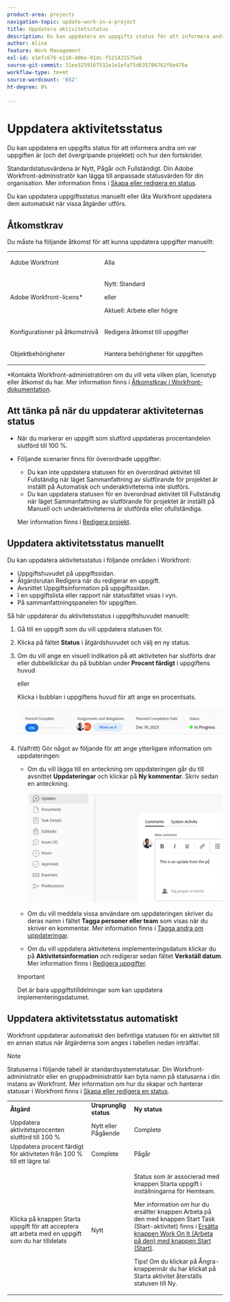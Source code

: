 ```yaml
---
product-area: projects
navigation-topic: update-work-in-a-project
title: Uppdatera aktivitetsstatus
description: Du kan uppdatera en uppgifts status för att informera andra om var uppgiften är (och det övergripande projektet) och hur den fortskrider.
author: Alina
feature: Work Management
exl-id: e1efc676-e110-486e-91dc-f521421575e8
source-git-commit: 31ee3259167532e1e1efa75d635786762f6e476e
workflow-type: tm+mt
source-wordcount: '652'
ht-degree: 0%

---
```


# Uppdatera aktivitetsstatus

Du kan uppdatera en uppgifts status för att informera andra om var uppgiften är (och det övergripande projektet) och hur den fortskrider.

Standardstatusvärdena är Nytt, Pågår och Fullständigt. Din Adobe Workfront-administratör kan lägga till anpassade statusvärden för din organisation. Mer information finns i [Skapa eller redigera en status](../../../administration-and-setup/customize-workfront/creating-custom-status-and-priority-labels/create-or-edit-a-status.md).

Du kan uppdatera uppgiftsstatus manuellt eller låta Workfront uppdatera dem automatiskt när vissa åtgärder utförs.

## Åtkomstkrav

Du måste ha följande åtkomst för att kunna uppdatera uppgifter manuellt:

<table style="table-layout:auto"> 
 <col> 
 <col> 
 <tbody> 
  <tr> 
   <td role="rowheader">Adobe Workfront</td> 
   <td> <p>Alla</p> </td> 
  </tr> 
  <tr> 
   <td role="rowheader">Adobe Workfront-licens*</td> 
   <td> <p>Nytt: Standard</p> 
   eller
   <p>Aktuell: Arbete eller högre</p>
   </td> 
  </tr> 
  <tr> 
   <td role="rowheader">Konfigurationer på åtkomstnivå</td> 
   <td> <p>Redigera åtkomst till uppgifter</p>  </td> 
  </tr> 
  <tr> 
   <td role="rowheader">Objektbehörigheter</td> 
   <td> <p>Hantera behörigheter för uppgiften</p> </td> 
  </tr> 
 </tbody> 
</table>

*Kontakta Workfront-administratören om du vill veta vilken plan, licenstyp eller åtkomst du har. Mer information finns i [Åtkomstkrav i Workfront-dokumentation](/help/quicksilver/administration-and-setup/add-users/access-levels-and-object-permissions/access-level-requirements-in-documentation.md).

## Att tänka på när du uppdaterar aktiviteternas status

* När du markerar en uppgift som slutförd uppdateras procentandelen slutförd till 100 %.
* Följande scenarier finns för överordnade uppgifter:
   * Du kan inte uppdatera statusen för en överordnad aktivitet till Fullständig när läget Sammanfattning av slutförande för projektet är inställt på Automatisk och underaktiviteterna inte slutförs.
   * Du kan uppdatera statusen för en överordnad aktivitet till Fullständig när läget Sammanfattning av slutförande för projektet är inställt på Manuell och underaktiviteterna är slutförda eller ofullständiga.

  Mer information finns i [Redigera projekt](../manage-projects/edit-projects.md).

## Uppdatera aktivitetsstatus manuellt

Du kan uppdatera aktivitetsstatus i följande områden i Workfront:

* Uppgiftshuvudet på uppgiftssidan.
* Åtgärdsrutan Redigera när du redigerar en uppgift.
* Avsnittet Uppgiftsinformation på uppgiftssidan.
* I en uppgiftslista eller rapport när statusfältet visas i vyn.
* På sammanfattningspanelen för uppgiften.

Så här uppdaterar du aktivitetsstatus i uppgiftshuvudet manuellt:

1. Gå till en uppgift som du vill uppdatera statusen för.
1. Klicka på fältet **Status** i åtgärdshuvudet och välj en ny status.
1. Om du vill ange en visuell indikation på att aktiviteten har slutförts drar eller dubbelklickar du på bubblan under **Procent färdigt** i uppgiftens huvud

   eller

   Klicka i bubblan i uppgiftens huvud för att ange en procentsats.

   ![](assets/percent-complete-status-widgets-task-header.png)

1. (Valfritt) Gör något av följande för att ange ytterligare information om uppdateringen:

   * Om du vill lägga till en anteckning om uppdateringen går du till avsnittet **Uppdateringar** och klickar på **Ny kommentar**. Skriv sedan en anteckning.

     ![](assets/add-update-to-task.png)

   * Om du vill meddela vissa användare om uppdateringen skriver du deras namn i fältet **Tagga personer eller team** som visas när du skriver en kommentar. Mer information finns i [Tagga andra om uppdateringar](/help/quicksilver/workfront-basics/updating-work-items-and-viewing-updates/tag-others-on-updates.md).
   * Om du vill uppdatera aktivitetens implementeringsdatum klickar du på **Aktivitetsinformation** och redigerar sedan fältet **Verkställ datum**. Mer information finns i [Redigera uppgifter](/help/quicksilver/manage-work/tasks/manage-tasks/edit-tasks.md).


   >[!IMPORTANT]
   >
   >  Det är bara uppgiftstilldelningar som kan uppdatera implementeringsdatumet.

<!--old functionality in old commenting: 

1. Go to a task that you are assigned to for which you want to update the status.
1. Click the **Status** field in the task header and select a new status. 
1. (Optional) Do any of the following to provide additional information about the update, then click **Update** or, if the task has the **Complete** status, click **Done:**

   * To add a note about the update, go to the **Updates** area and click **Start a new update**, then type your note.  

   * To notify certain users about the update, type their names in the **Notify** box that appears when you type a note about the update. For more information, see [Tag others on updates](../../../workfront-basics/updating-work-items-and-viewing-updates/tag-others-on-updates.md). 
   * To update the condition of the task, click **Select Condition** to the right of the **Notify** box (these appear when you type a note about the update), then select the condition that best reflects the current condition of the task.
   
   * To update the Commit Date of the task, expand the **Commit Date** drop-down calendar, and select a new Commit Date. 
   * To provide a visual indication of task completion, drag the bubble under Percent Complete or double-click it to enter a percent value.   
     ![](assets/drag-the-progress-bar-350x155.png)-->

## Uppdatera aktivitetsstatus automatiskt

Workfront uppdaterar automatiskt den befintliga statusen för en aktivitet till en annan status när åtgärderna som anges i tabellen nedan inträffar.

>[!NOTE]
>
>Statuserna i följande tabell är standardsystemstatusar. Din Workfront-administratör eller en gruppadministratör kan byta namn på statusarna i din instans av Workfront. Mer information om hur du skapar och hanterar statusar i Workfront finns i [Skapa eller redigera en status](../../../administration-and-setup/customize-workfront/creating-custom-status-and-priority-labels/create-or-edit-a-status.md).

<table style="table-layout:auto"> 
 <col> 
 <col> 
 <col> 
 <tbody> 
  <tr> 
   <td><b>Åtgärd</b></td> 
   <td><b>Ursprunglig status</b></td> 
   <td><b>Ny status</b></td> 
  </tr> 
  <tr> 
   <td>Uppdatera aktivitetsprocenten slutförd till 100 %</td> 
   <td>Nytt eller Pågående</td> 
   <td>Complete</td> 
  </tr> 
  <tr> 
   <td>Uppdatera procent färdigt för aktiviteten från 100 % till ett lägre tal</td> 
   <td>Complete</td> 
   <td>Pågår</td> 
  </tr> 
  <tr data-mc-conditions=""> 
   <td><span>Klicka på knappen Starta uppgift för att acceptera att arbeta med en uppgift som du har tilldelats</span> </td> 
   <td><span>Nytt</span> </td> 
   <td> <p>Status som är associerad med knappen Starta uppgift i inställningarna för Hemteam.</p> <p>Mer information om hur du ersätter knappen Arbeta på den med knappen Start Task (Start-aktivitet) finns i <span href="../../../people-teams-and-groups/create-and-manage-teams/work-on-it-button-to-start-button.md"><a href="../../../people-teams-and-groups/create-and-manage-teams/work-on-it-button-to-start-button.md" class="MCXref xref">Ersätta knappen Work On It (Arbeta på den) med knappen Start (Start)</a></span>.</p> <p>Tips! <span>Om du klickar på </span> <span data-mc-conditions="QuicksilverOrClassic.Quicksilver">Ångra-knappen</span>när du har klickat på Starta aktivitet återställs statusen till Ny. </p> </td> 
  </tr> 
 </tbody> 
</table>
